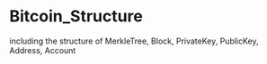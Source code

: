 # Bitcoin_Structure
 


including the structure of MerkleTree, Block, PrivateKey, PublicKey, Address, Account
